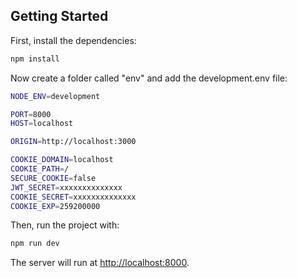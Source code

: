 ## Getting Started

First, install the dependencies:

```bash
npm install
```

Now create a folder called "env" and add the development.env file:

```bash
NODE_ENV=development

PORT=8000
HOST=localhost

ORIGIN=http://localhost:3000

COOKIE_DOMAIN=localhost
COOKIE_PATH=/
SECURE_COOKIE=false
JWT_SECRET=xxxxxxxxxxxxxx
COOKIE_SECRET=xxxxxxxxxxxxxx
COOKIE_EXP=259200000
```

Then, run the project with:

```bash
npm run dev
```

The server will run at [http://localhost:8000](http://localhost:8000).
